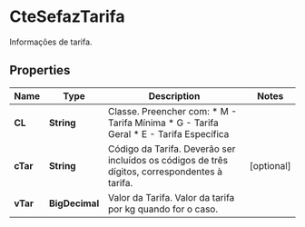 

# CteSefazTarifa

Informações de tarifa.

## Properties

| Name | Type | Description | Notes |
|------------ | ------------- | ------------- | -------------|
|**CL** | **String** | Classe.  Preencher com:  * M - Tarifa Mínima  * G - Tarifa Geral  * E - Tarifa Específica |  |
|**cTar** | **String** | Código da Tarifa.  Deverão ser incluídos os códigos de três dígitos, correspondentes à tarifa. |  [optional] |
|**vTar** | **BigDecimal** | Valor da Tarifa.  Valor da tarifa por kg quando for o caso. |  |




